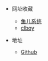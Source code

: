 * 网址收藏
  
  * [鱼儿系统](https://www.yrxitong.com/)
  * [clboy](https://www.clboy.cn)

* 地址

  * [Github](https://github.com/fantakeoff)